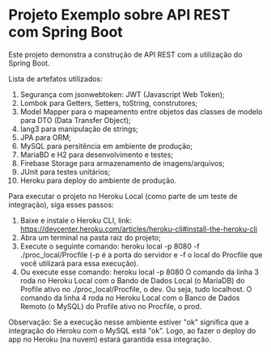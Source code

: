 # Projeto Exemplo sobre API REST com Spring Boot

Este projeto demonstra a construção de API REST com a utilização do Spring Boot.

Lista de artefatos utilizados:
1. Segurança com jsonwebtoken: JWT (Javascript Web Token);
2. Lombok para Getters, Setters, toString, construtores;
3. Model Mapper para o mapeamento entre objetos das classes de modelo para DTO (Data Transfer Object);
4. lang3 para manipulação de strings; 
5. JPA para ORM;
6. MySQL para persitência em ambiente de produção;
7. MariaBD e H2 para desenvolvimento e testes;
8. Firebase Storage para armazenamento de imagens/arquivos;
9. JUnit para testes unitários;
10. Heroku para deploy do ambiente de produção.

Para executar o projeto no Heroku Local (como parte de um teste de integração), siga esses passos:
1. Baixe e instale o Heroku CLI, link: https://devcenter.heroku.com/articles/heroku-cli#install-the-heroku-cli
2. Abra um terminal na pasta raiz do projeto;
3. Execute o seguinte comando: heroku local -p 8080 -f ./proc_local/Procfile (-p é a porta do servidor e -f o local do Procfile que você utilizará para essa execução).
4. Ou execute esse comando: heroku local -p 8080
O comando da linha 3 roda no Heroku Local com o Bando de Dados Local (o MariaDB) do Profile ativo no ./proc_local/Procfile, o dev. Ou seja, tudo localhost.
O comando da linha 4 roda no Heroku Local com o Banco de Dados Remoto (o MySQL) do Profile ativo no Procfile, o prod.

Observação:
Se a execução nesse ambiente estiver "ok" significa que a integração do Heroku com o MySQL está "ok". Logo, ao fazer o deploy do app no Heroku (na nuvem) estará garantida essa integração.